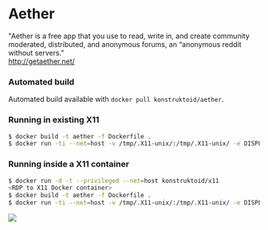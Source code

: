 # Aether
"Aether is a free app that you use to read, write in, and create community 
moderated, distributed, and anonymous forums, an “anonymous reddit without servers."  
http://getaether.net/

### Automated build
Automated build available with `docker pull konstruktoid/aether`.  

### Running in existing X11
```sh
$ docker build -t aether -f Dockerfile .
$ docker run -ti --net=host -v /tmp/.X11-unix/:/tmp/.X11-unix/ -e DISPLAY=unix$DISPLAY aether
```

### Running inside a X11 container
```sh
$ docker run -d -t --privileged --net=host konstruktoid/x11
<RDP to X11 Docker container>
$ docker build -t aether -f Dockerfile .
$ docker run -ti --net=host -v /tmp/.X11-unix/:/tmp/.X11-unix/ -e DISPLAY=unix$DISPLAY aether
```

![](https://raw.githubusercontent.com/konstruktoid/Aether_Build/master/x11_aether.png)
